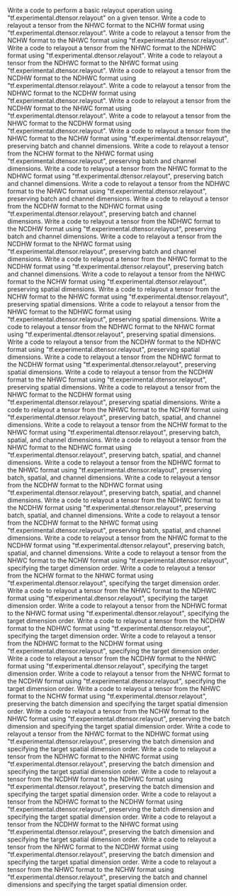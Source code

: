 Write a code to perform a basic relayout operation using "tf.experimental.dtensor.relayout" on a given tensor.
Write a code to relayout a tensor from the NHWC format to the NCHW format using "tf.experimental.dtensor.relayout".
Write a code to relayout a tensor from the NCHW format to the NHWC format using "tf.experimental.dtensor.relayout".
Write a code to relayout a tensor from the NHWC format to the NDHWC format using "tf.experimental.dtensor.relayout".
Write a code to relayout a tensor from the NDHWC format to the NHWC format using "tf.experimental.dtensor.relayout".
Write a code to relayout a tensor from the NCDHW format to the NDHWC format using "tf.experimental.dtensor.relayout".
Write a code to relayout a tensor from the NDHWC format to the NCDHW format using "tf.experimental.dtensor.relayout".
Write a code to relayout a tensor from the NCDHW format to the NHWC format using "tf.experimental.dtensor.relayout".
Write a code to relayout a tensor from the NHWC format to the NCDHW format using "tf.experimental.dtensor.relayout".
Write a code to relayout a tensor from the NHWC format to the NCHW format using "tf.experimental.dtensor.relayout", preserving batch and channel dimensions.
Write a code to relayout a tensor from the NCHW format to the NHWC format using "tf.experimental.dtensor.relayout", preserving batch and channel dimensions.
Write a code to relayout a tensor from the NHWC format to the NDHWC format using "tf.experimental.dtensor.relayout", preserving batch and channel dimensions.
Write a code to relayout a tensor from the NDHWC format to the NHWC format using "tf.experimental.dtensor.relayout", preserving batch and channel dimensions.
Write a code to relayout a tensor from the NCDHW format to the NDHWC format using "tf.experimental.dtensor.relayout", preserving batch and channel dimensions.
Write a code to relayout a tensor from the NDHWC format to the NCDHW format using "tf.experimental.dtensor.relayout", preserving batch and channel dimensions.
Write a code to relayout a tensor from the NCDHW format to the NHWC format using "tf.experimental.dtensor.relayout", preserving batch and channel dimensions.
Write a code to relayout a tensor from the NHWC format to the NCDHW format using "tf.experimental.dtensor.relayout", preserving batch and channel dimensions.
Write a code to relayout a tensor from the NHWC format to the NCHW format using "tf.experimental.dtensor.relayout", preserving spatial dimensions.
Write a code to relayout a tensor from the NCHW format to the NHWC format using "tf.experimental.dtensor.relayout", preserving spatial dimensions.
Write a code to relayout a tensor from the NHWC format to the NDHWC format using "tf.experimental.dtensor.relayout", preserving spatial dimensions.
Write a code to relayout a tensor from the NDHWC format to the NHWC format using "tf.experimental.dtensor.relayout", preserving spatial dimensions.
Write a code to relayout a tensor from the NCDHW format to the NDHWC format using "tf.experimental.dtensor.relayout", preserving spatial dimensions.
Write a code to relayout a tensor from the NDHWC format to the NCDHW format using "tf.experimental.dtensor.relayout", preserving spatial dimensions.
Write a code to relayout a tensor from the NCDHW format to the NHWC format using "tf.experimental.dtensor.relayout", preserving spatial dimensions.
Write a code to relayout a tensor from the NHWC format to the NCDHW format using "tf.experimental.dtensor.relayout", preserving spatial dimensions.
Write a code to relayout a tensor from the NHWC format to the NCHW format using "tf.experimental.dtensor.relayout", preserving batch, spatial, and channel dimensions.
Write a code to relayout a tensor from the NCHW format to the NHWC format using "tf.experimental.dtensor.relayout", preserving batch, spatial, and channel dimensions.
Write a code to relayout a tensor from the NHWC format to the NDHWC format using "tf.experimental.dtensor.relayout", preserving batch, spatial, and channel dimensions.
Write a code to relayout a tensor from the NDHWC format to the NHWC format using "tf.experimental.dtensor.relayout", preserving batch, spatial, and channel dimensions.
Write a code to relayout a tensor from the NCDHW format to the NDHWC format using "tf.experimental.dtensor.relayout", preserving batch, spatial, and channel dimensions.
Write a code to relayout a tensor from the NDHWC format to the NCDHW format using "tf.experimental.dtensor.relayout", preserving batch, spatial, and channel dimensions.
Write a code to relayout a tensor from the NCDHW format to the NHWC format using "tf.experimental.dtensor.relayout", preserving batch, spatial, and channel dimensions.
Write a code to relayout a tensor from the NHWC format to the NCDHW format using "tf.experimental.dtensor.relayout", preserving batch, spatial, and channel dimensions.
Write a code to relayout a tensor from the NHWC format to the NCHW format using "tf.experimental.dtensor.relayout", specifying the target dimension order.
Write a code to relayout a tensor from the NCHW format to the NHWC format using "tf.experimental.dtensor.relayout", specifying the target dimension order.
Write a code to relayout a tensor from the NHWC format to the NDHWC format using "tf.experimental.dtensor.relayout", specifying the target dimension order.
Write a code to relayout a tensor from the NDHWC format to the NHWC format using "tf.experimental.dtensor.relayout", specifying the target dimension order.
Write a code to relayout a tensor from the NCDHW format to the NDHWC format using "tf.experimental.dtensor.relayout", specifying the target dimension order.
Write a code to relayout a tensor from the NDHWC format to the NCDHW format using "tf.experimental.dtensor.relayout", specifying the target dimension order.
Write a code to relayout a tensor from the NCDHW format to the NHWC format using "tf.experimental.dtensor.relayout", specifying the target dimension order.
Write a code to relayout a tensor from the NHWC format to the NCDHW format using "tf.experimental.dtensor.relayout", specifying the target dimension order.
Write a code to relayout a tensor from the NHWC format to the NCHW format using "tf.experimental.dtensor.relayout", preserving the batch dimension and specifying the target spatial dimension order.
Write a code to relayout a tensor from the NCHW format to the NHWC format using "tf.experimental.dtensor.relayout", preserving the batch dimension and specifying the target spatial dimension order.
Write a code to relayout a tensor from the NHWC format to the NDHWC format using "tf.experimental.dtensor.relayout", preserving the batch dimension and specifying the target spatial dimension order.
Write a code to relayout a tensor from the NDHWC format to the NHWC format using "tf.experimental.dtensor.relayout", preserving the batch dimension and specifying the target spatial dimension order.
Write a code to relayout a tensor from the NCDHW format to the NDHWC format using "tf.experimental.dtensor.relayout", preserving the batch dimension and specifying the target spatial dimension order.
Write a code to relayout a tensor from the NDHWC format to the NCDHW format using "tf.experimental.dtensor.relayout", preserving the batch dimension and specifying the target spatial dimension order.
Write a code to relayout a tensor from the NCDHW format to the NHWC format using "tf.experimental.dtensor.relayout", preserving the batch dimension and specifying the target spatial dimension order.
Write a code to relayout a tensor from the NHWC format to the NCDHW format using "tf.experimental.dtensor.relayout", preserving the batch dimension and specifying the target spatial dimension order.
Write a code to relayout a tensor from the NHWC format to the NCHW format using "tf.experimental.dtensor.relayout", preserving the batch and channel dimensions and specifying the target spatial dimension order.